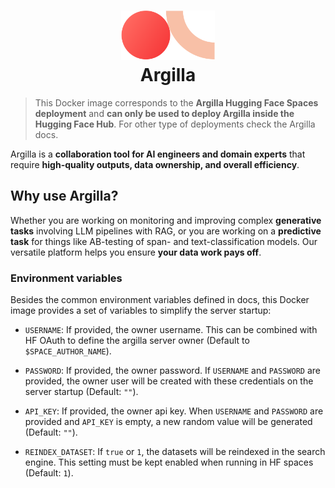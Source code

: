 <h1 align="center">
  <a href=""><img src="https://github.com/dvsrepo/imgs/raw/main/rg.svg" alt="Argilla" width="150"></a>
  <br>
  Argilla
  <br>
</h1>

> This Docker image corresponds to the **Argilla Hugging Face Spaces deployment** and **can only be used to deploy Argilla inside the Hugging Face Hub**. For other type of deployments check the Argilla docs.


Argilla is a **collaboration tool for AI engineers and domain experts** that require **high-quality outputs, data ownership, and overall efficiency**.

## Why use Argilla?

Whether you are working on monitoring and improving complex **generative tasks** involving LLM pipelines with RAG, or you are working on a **predictive task** for things like AB-testing of span- and text-classification models. Our versatile platform helps you ensure **your data work pays off**.

### Environment variables

Besides the common environment variables defined in docs, this Docker image provides a set of variables to simplify the server startup:

- `USERNAME`: If provided, the owner username. This can be combined with HF OAuth to define the argilla server owner (Default to `$SPACE_AUTHOR_NAME`).

- `PASSWORD`: If provided, the owner password. If `USERNAME` and `PASSWORD` are provided, the owner user will be created with these credentials on the server startup (Default: `""`).

- `API_KEY`: If provided, the owner api key. When `USERNAME` and `PASSWORD` are provided and `API_KEY` is empty, a new random value will be generated (Default: `""`).

- `REINDEX_DATASET`: If `true` or `1`, the datasets will be reindexed in the search engine. This setting must be kept enabled when running in HF spaces (Default: `1`).

